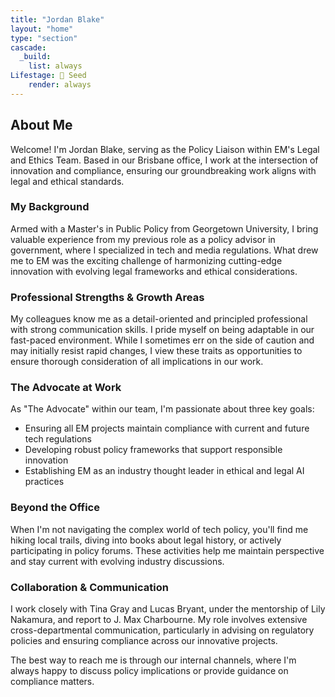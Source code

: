 ```yaml
---
title: "Jordan Blake"
layout: "home"
type: "section"
cascade:
  _build:
    list: always
Lifestage: 🌱 Seed
    render: always
---
```

## About Me

Welcome! I'm Jordan Blake, serving as the Policy Liaison within EM's Legal and Ethics Team. Based in our Brisbane office, I work at the intersection of innovation and compliance, ensuring our groundbreaking work aligns with legal and ethical standards.

### My Background

Armed with a Master's in Public Policy from Georgetown University, I bring valuable experience from my previous role as a policy advisor in government, where I specialized in tech and media regulations. What drew me to EM was the exciting challenge of harmonizing cutting-edge innovation with evolving legal frameworks and ethical considerations.

### Professional Strengths & Growth Areas

My colleagues know me as a detail-oriented and principled professional with strong communication skills. I pride myself on being adaptable in our fast-paced environment. While I sometimes err on the side of caution and may initially resist rapid changes, I view these traits as opportunities to ensure thorough consideration of all implications in our work.

### The Advocate at Work

As "The Advocate" within our team, I'm passionate about three key goals:

- Ensuring all EM projects maintain compliance with current and future tech regulations
- Developing robust policy frameworks that support responsible innovation
- Establishing EM as an industry thought leader in ethical and legal AI practices

### Beyond the Office

When I'm not navigating the complex world of tech policy, you'll find me hiking local trails, diving into books about legal history, or actively participating in policy forums. These activities help me maintain perspective and stay current with evolving industry discussions.

### Collaboration & Communication

I work closely with Tina Gray and Lucas Bryant, under the mentorship of Lily Nakamura, and report to J. Max Charbourne. My role involves extensive cross-departmental communication, particularly in advising on regulatory policies and ensuring compliance across our innovative projects.

The best way to reach me is through our internal channels, where I'm always happy to discuss policy implications or provide guidance on compliance matters.
